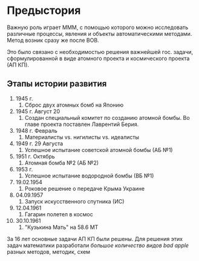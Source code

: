 # Предыстория
Важную роль играет МММ, с помощью которого можно исследовать различные процессы, явления и объекты автоматическими методами.
Метод возник сразу же после ВОВ.

Это было связано с необходимостью решения важнейшей гос. задачи, сформулированной в виде атомного проекта и космического проекта (АП КП).

## Этапы истории развития
1. 1945 г. 
	1. Сброс двух атомных бомб на Японию
2. 1945 г.  Август 20
	1. Создан специальный комитет по созданию атомной бомбы. Во главе проекта поставлен Лаврентий Берия.
3. 1948 г.  Февраль
	1. Материалисты vs. нигилисты vs. идеалисты
4. 1949 г.  29 Августа
	1. Успешное испытание советской атомной бомбы (АБ №1)
5. 1951 г. Октябрь
	1. Атомная бомба №2 (АБ №2)
6. 1953 г. 
	1. Успешное испытание водородной бомбы (ВБ №1)
7. 19.02.1954
	1. Роковое решение о передаче Крыма Украине
8. 04.09.1957
	1. Запуск искусственного спутника (ИС)
9. 12.04.1961
	1. Гагарин полетел в космос
10. 30.10.1961
	1. "Кузькина Мать" на 58.6 МТ

За 16 лет основные задачи АП КП были решены.
Для решения этих задач математики разработали *большое количество видов bad apple* разных методов, методик, схем 